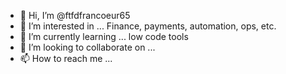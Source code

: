 - 👋 Hi, I’m @ftfdfrancoeur65
- 👀 I’m interested in ...
Finance, payments, automation, ops, etc. 
- 🌱 I’m currently learning ...
low code tools 
- 💞️ I’m looking to collaborate on ...
- 📫 How to reach me ...

<!---
ftfdfrancoeur65/ftfdfrancoeur65 is a ✨ special ✨ repository because its `README.md` (this file) appears on your GitHub profile.
You can click the Preview link to take a look at your changes.
--->
